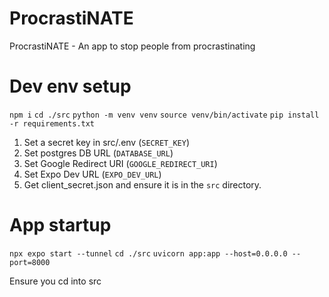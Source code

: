 # ProcrastiNATE #
ProcrastiNATE - An app to stop people from procrastinating

# Dev env setup #

`npm i`
`cd ./src`
`python -m venv venv`
`source venv/bin/activate`
`pip install -r requirements.txt`
1. Set a secret key in src/.env (`SECRET_KEY`)
2. Set postgres DB URL (`DATABASE_URL`)
3. Set Google Redirect URI (`GOOGLE_REDIRECT_URI`)
4. Set Expo Dev URL (`EXPO_DEV_URL`)
5. Get client_secret.json and ensure it is in the `src` directory.

# App startup #

`npx expo start --tunnel`
`cd ./src`
`uvicorn app:app --host=0.0.0.0 --port=8000`

Ensure you cd into src
